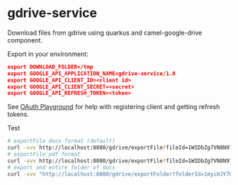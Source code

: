 # gdrive-service

Download files from gdrive using quarkus and camel-google-drive component.

Export in your environment:
```json
export DOWNLOAD_FOLDER=/tmp
export GOOGLE_API_APPLICATION_NAME=gdrive-service/1.0
export GOOGLE_API_CLIENT_ID=<client id>
export GOOGLE_API_CLIENT_SECRET=<secret>
export GOOGLE_API_REFRESH_TOKEN=<token>
```

See [OAuth Playground](https://developers.google.com/oauthplayground/) for help with registering client and getting refresh tokens.

Test
```bash
# exportFile docx format (default)
curl -vvv http://localhost:8080/gdrive/exportFile?fileId=1WIDbZg7VN8N97P_0hU5JD89ESYZKpZoMR3tNhOaeHrc
# exportFile pdf format
curl -vvv http://localhost:8080/gdrive/exportFile?fileId=1WIDbZg7VN8N97P_0hU5JD89ESYZKpZoMR3tNhOaeHrc&mimeType=application/pdf
# export and entire folder of docs
curl -vvv "http://localhost:8080/gdrive/exportFolder?folderId=1myiHJY7U5WDpAzDl7xohs8tf2Yps1FIi"
```
